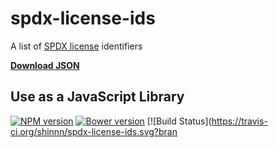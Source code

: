# spdx-license-ids

A list of [SPDX license](https://spdx.org/licenses/) identifiers

[**Download JSON**](https://raw.githubusercontent.com/shinnn/spdx-license-ids/master/spdx-license-ids.json)

## Use as a JavaScript Library

[![NPM version](https://img.shields.io/npm/v/spdx-license-ids.svg)](https://www.npmjs.org/package/spdx-license-ids)
[![Bower version](https://img.shields.io/bower/v/spdx-license-ids.svg)](https://github.com/shinnn/spdx-license-ids/releases)
[![Build Status](https://travis-ci.org/shinnn/spdx-license-ids.svg?bran